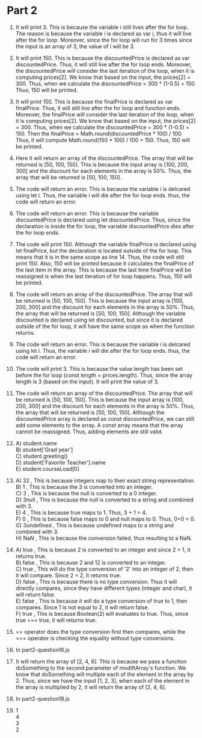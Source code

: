 # Part 2
1. It will print 3. This is because the variable i still lives after the for loop. The reason is because the variable i is declared as var i, thus it will live after the for loop. Moreover, since the for loop will run for 3 times since the input is an array of 3, the value of i will be 3.
2. It will print 150. This is because the discountedPrice is declared as var discountedPrice. Thus, it will still live after the for loop ends. Moreover, the discountedPrice will consider the last iteration of the loop, when it is computing prices[2]. We know that based on the input, the prices[2] = 300. Thus, when we calculate the discountedPrice = 300 * (1-0.5) = 150. Thus, 150 will be printed.
3. It will print 150. This is because the finalPrice is declared as var finalPrice. Thus, it will still live after the for loop and function ends. Moreover, the finalPrice will consider the last iteration of the loop, when it is computing prices[2]. We know that based on the input, the prices[2] = 300. Thus, when we calculate the discountedPrice = 300 * (1-0.5) = 150. Then the finalPrice = Math.round(discountedPrice * 100) / 100. Thus, it will compute Math.round(150 * 100) / 100 = 150. Thus, 150 will be printed.
4. Here it will return an array of the discountedPrice. The array that will be returned is [50, 100, 150]. This is because the input array is [100, 200, 300] and the discount for each elements in the array is 50%. Thus, the array that will be returned is [50, 100, 150].
5. The code will return an error. This is because the variable i is delcared using let i. Thus, the variable i will die after the for loop ends. thus, the code will return an error.
6. The code will return an error. This is because the variable discountedPrice is declared using let discountedPrice. Thus, since the declaration is inside the for loop, the variable discountedPrice dies after the for loop ends.
7. The code will print 150. Although the variable finalPrice is declared using let finalPrice, but the declaration is located outside of the for loop. This means that it is in the same scope as line 14. Thus, the code will still print 150. Also, 150 will be printed because it calculates the finalPrice of the last item in the array. This is because the last time finalPrice will be reassigned is when the last iteration of for loop happens. Thus, 150 will be printed.
8. The code will return an array of the discountedPrice. The array that will be returned is [50, 100, 150]. This is because the input array is [100, 200, 300] and the discount for each elements in the array is 50%. Thus, the array that will be returned is [50, 100, 150]. Although the variable discounted is declared using let discounted, but since it is declared outside of the for loop, it will have the same scope as when the function returns.
9. The code will return an error. This is because the variable i is delcared using let i. Thus, the variable i will die after the for loop ends. thus, the code will return an error.
10. The code will print 3. This is because the value length has been set before the for loop (const length = prices.length). Thus, since the array length is 3 (based on the input). It will print the value of 3.
11. The code will return an array of the discountedPrice. The array that will be returned is [50, 100, 150]. This is because the input array is [100, 200, 300] and the discount for each elements in the array is 50%. Thus, the array that will be returned is [50, 100, 150]. Although the discountedPrice array is declared as const discountedPrice, we can still add some elements to the array. A const array means that the array cannot be reassigned. Thus, adding elements are still valid.
12. A) student.name \
    B) student['Grad year']\
    C) student.greeting()\
    D) student['Favorite Teacher'].name\
    E) student.courseLoad[0]

13. A) 32 , This is because integers map to their exact string representation.\
    B) 1 , This is because the 3 is converted into an integer.\
    C) 3 , This is because the null is converted to a 0 integer.\
    D) 3null , This is because the null is converted to a string and combined with 3.\
    E) 4 , This is because true maps to 1. Thus, 3 + 1 = 4.\
    F) 0 , This is because false maps to 0 and null maps to 0. Thus, 0+0 = 0.\
    G) 3undefined , This is because undefined maps to a string and combined with 3. \
    H) NaN , This is because the conversion failed, thus resulting to a NaN.

14. A) true , This is because 2 is converted to an integer and since 2 > 1, it returns true.\
    B) false , This is because 2 and 12 is converted to an integer.\
    C) true , This will do the type conversion of '2' into an integer of 2, then it will compare. Since 2 = 2, it returns true.\
    D) false , This is because there is no type conversion. Thus it will directly compares, since they have different types (integer and char), it will return false.\
    E) false , This is because it will do a type conversion of true to 1, then compares. Since 1 is not equal to 2, it will return false.\
    F) true , This is because Boolean(2) will evaluates to true. Thus, since true === true, it will returns true.

15. == operator does the type conversion first then compares, while the === operator is checking the equality without type conversions.
16. In part2-question16.js
17. It will return the array of [2, 4, 6]. This is because we pass a function doSomething to the second parameter of modiftArray's function. We know that doSomething will multiple each of the element in the array by 2. Thus, since we have the input [1, 2, 3], when each of the element in the array is multiplied by 2, it will return the array of [2, 4, 6].
18. In part2-question18.js
19. 1\
    4\
    3\
    2

